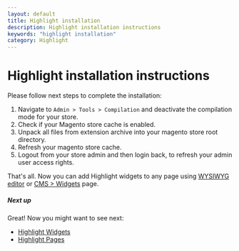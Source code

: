 ```yaml
---
layout: default
title: Highlight installation
description: Highlight installation instructions
keywords: "highlight installation"
category: Highlight
---
```


# Highlight installation instructions

Please follow next steps to complete the installation:

1. Navigate to `Admin > Tools > Compilation` and deactivate the compilation
    mode for your store.
2. Check if your Magento store cache is enabled.
3. Unpack all files from extension archive into your magento store root directory.
4. Refresh your magento store cache.
5. Logout from your store admin and then login back, to refresh your admin user 
    access rights.

That's all. Now you can add Highlight widgets to any page using 
[WYSIWYG editor][usage_wysiwyg_editor] or [CMS > Widgets][usage_widgets_page]
page.

##### Next up

Great! Now you might want to see next: 

- [Highlight Widgets](/m1/highlight/widgets/)
- [Highlight Pages](/m1/highlight/pages/)

[usage_wysiwyg_editor]: /m1/highlight/widgets/usage/#wysiwyg-editor
[usage_widgets_page]: /m1/highlight/widgets/usage/#widgets-page
